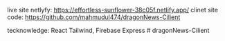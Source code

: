 live site netlyfy: https://effortless-sunflower-38c05f.netlify.app/
clinet site code: https://github.com/mahmudul474/dragonNews-Cilient

tecknowledge: React Tailwind, Firebase  Express
#   d r a g o n N e w s - C i l i e n t  
 